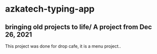 # azkatech-typing-app

## bringing old projects to life/ A project from Dec 26, 2021

This project was done for drop cafe, it is a menu project..
